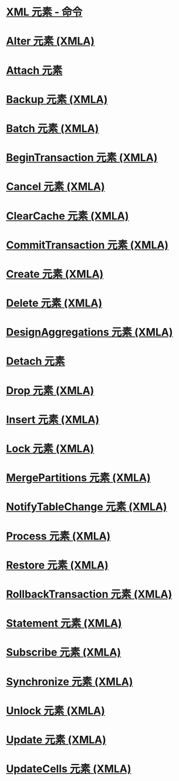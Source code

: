 # [XML 元素 - 命令](xml-elements-commands.md)

# [Alter 元素 (XMLA)](alter-element-xmla.md)
# [Attach 元素](attach-element.md)
# [Backup 元素 (XMLA)](backup-element-xmla.md)
# [Batch 元素 (XMLA)](batch-element-xmla.md)
# [BeginTransaction 元素 (XMLA)](begintransaction-element-xmla.md)
# [Cancel 元素 (XMLA)](cancel-element-xmla.md)
# [ClearCache 元素 (XMLA)](clearcache-element-xmla.md)
# [CommitTransaction 元素 (XMLA)](committransaction-element-xmla.md)
# [Create 元素 (XMLA)](create-element-xmla.md)
# [Delete 元素 (XMLA)](delete-element-xmla.md)
# [DesignAggregations 元素 (XMLA)](designaggregations-element-xmla.md)
# [Detach 元素](detach-element.md)
# [Drop 元素 (XMLA)](drop-element-xmla.md)
# [Insert 元素 (XMLA)](insert-element-xmla.md)
# [Lock 元素 (XMLA)](lock-element-xmla.md)
# [MergePartitions 元素 (XMLA)](mergepartitions-element-xmla.md)
# [NotifyTableChange 元素 (XMLA)](notifytablechange-element-xmla.md)
# [Process 元素 (XMLA)](process-element-xmla.md)
# [Restore 元素 (XMLA)](restore-element-xmla.md)
# [RollbackTransaction 元素 (XMLA)](rollbacktransaction-element-xmla.md)
# [Statement 元素 (XMLA)](statement-element-xmla.md)
# [Subscribe 元素 (XMLA)](subscribe-element-xmla.md)
# [Synchronize 元素 (XMLA)](synchronize-element-xmla.md)
# [Unlock 元素 (XMLA)](unlock-element-xmla.md)
# [Update 元素 (XMLA)](update-element-xmla.md)
# [UpdateCells 元素 (XMLA)](updatecells-element-xmla.md)
